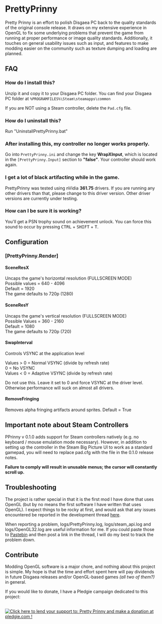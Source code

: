 # PrettyPrinny
Pretty Prinny is an effort to polish Disgaea PC back to the quality standards of the original console release. It draws on my extensive experience in OpenGL to fix some underlying problems that prevent the game from running at proper performance or image quality standards. Additionally, it touches on general usability issues such as input, and features to make modding easier on the community such as texture dumping and loading are planned.

## FAQ
### How do I install this?
Unzip it and copy it to your Disgaea PC folder. You can find your Disgaea PC folder at `%PROGRAMFILES%\Steam\steamapps\common`

If you are NOT using a Steam controller, delete the `Pad.cfg` file.

### How do I uninstall this?
Run "UninstallPrettyPrinny.bat"

### After installing this, my controller no longer works properly.
Go into `PrettyPrinny.ini` and change the key **WrapXInput**, which is located in the `[PrettyPrinny.Input]` section to **"false"**. Your controller should work again.

### I get a lot of black artifacting while in the game.
PrettyPrinny was tested using nVidia **361.75** drivers. If you are running any other drivers than that, please change to this driver version. Other driver versions are currently under testing.

### How can I be sure it is working?
You'll get a PSN trophy sound on achievement unlock. You can force this sound to occur by pressing  <kbd>CTRL</kbd> + <kbd>SHIFT</kbd> + <kbd>T</kbd>.


## Configuration
### [PrettyPrinny.Render]
#### SceneResX
Uncaps the game's horizontal resolution (FULLSCREEN MODE)  
Possible values = 640 - 4096  
Default = 1920  
The game defaults to 720p (1280)  

#### SceneResY
Uncaps the game's vertical resolution (FULLSCREEN MODE)  
Possible Values = 360 - 2160  
Default = 1080  
The game defaults to 720p (720)  

#### SwapInterval
Controls VSYNC at the application level

Values > 0 = Normal VSYNC (divide by refresh rate)  
0          = No VSYNC  
Values < 0 = Adaptive VSYNC (divide by refresh rate)

Do not use this. Leave it set to 0 and force VSYNC at the driver level. Otherwise performance will suck on almost all drivers.

#### RemoveFringing
Removes alpha fringing artifacts around sprites.
Default = True

## Important note about Steam Controllers
PPrinny v 0.1.0 adds support for Steam controllers natively (e.g. no keyboard / mouse emulation mode necessary). However, in addition to setting up the controller in the Steam Big Picture UI to work as a standard gamepad, you will need to replace pad.cfg with the file in the 0.1.0 release notes.

**Failure to comply will result in unusable menus; the cursor will constantly scroll up.**

## Troubleshooting
The project is rather special in that it is the first mod I have done that uses OpenGL (but by no means the first software I have written that uses OpenGL). I expect things to be rocky at first, and would ask that any issues encountered be reported in the development thread [here](http://steamcommunity.com/app/405900/discussions/4/412448792361194752/).

When reporting a problem, logs/PrettyPrinny.log, logs/steam_api.log and logs/OpenGL32.log are useful information for me. If you could paste those to [Pastebin](http://pastebin.com/) and then post a link in the thread, I will do my best to track the problem down.


## Contribute
Modding OpenGL software is a major chore, and nothing about this project is simple. My hope is that the time and effort spent here will pay dividends in future Disgaea releases and/or OpenGL-based games _(all two of them?)_ in general.

If you would like to donate, I have a Pledgie campaign dedicated to this project:

&nbsp;&nbsp;&nbsp;&nbsp;<a href='https://pledgie.com/campaigns/31259'><img alt='Click here to lend your support to: Pretty Prinny and make a donation at pledgie.com !' src='https://pledgie.com/campaigns/31259.png?skin_name=chrome' border='0' ></a>
